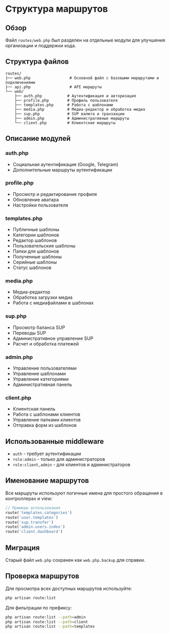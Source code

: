 # Структура маршрутов

## Обзор

Файл `routes/web.php` был разделен на отдельные модули для улучшения организации и поддержки кода.

## Структура файлов

```
routes/
├── web.php                 # Основной файл с базовыми маршрутами и подключениями
├── api.php                 # API маршруты
└── web/
    ├── auth.php           # Аутентификация и авторизация
    ├── profile.php        # Профиль пользователя
    ├── templates.php      # Работа с шаблонами
    ├── media.php          # Медиа-редактор и обработка медиа
    ├── sup.php            # SUP валюта и транзакции
    ├── admin.php          # Административные маршруты
    └── client.php         # Клиентские маршруты
```

## Описание модулей

### auth.php
- Социальная аутентификация (Google, Telegram)
- Дополнительные маршруты аутентификации

### profile.php
- Просмотр и редактирование профиля
- Обновление аватара
- Настройки пользователя

### templates.php
- Публичные шаблоны
- Категории шаблонов
- Редактор шаблонов
- Пользовательские шаблоны
- Папки для шаблонов
- Полученные шаблоны
- Серийные шаблоны
- Статус шаблонов

### media.php
- Медиа-редактор
- Обработка загрузки медиа
- Работа с медиафайлами в шаблонах

### sup.php
- Просмотр баланса SUP
- Переводы SUP
- Административное управление SUP
- Расчет и обработка платежей

### admin.php
- Управление пользователями
- Управление шаблонами
- Управление категориями
- Административная панель

### client.php
- Клиентская панель
- Работа с шаблонами клиентов
- Управление папками клиентов
- Отправка форм из шаблонов

## Использованные middleware

- `auth` - требует аутентификации
- `role:admin` - только для администраторов
- `role:client,admin` - для клиентов и администраторов

## Именование маршрутов

Все маршруты используют логичные имена для простого обращения в контроллерах и view:

```php
// Примеры использования
route('templates.categories')
route('user.templates')
route('sup.transfer')
route('admin.users.index')
route('client.dashboard')
```

## Миграция

Старый файл `web.php` сохранен как `web.php.backup` для справки.

## Проверка маршрутов

Для просмотра всех доступных маршрутов используйте:

```bash
php artisan route:list
```

Для фильтрации по префиксу:

```bash
php artisan route:list --path=admin
php artisan route:list --path=client
php artisan route:list --path=templates
```
